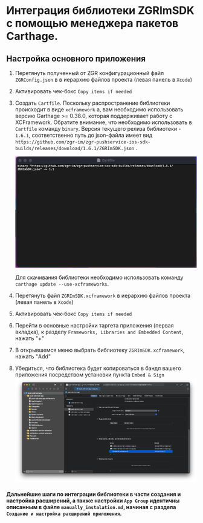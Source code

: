 # Интеграция библиотеки ZGRImSDK c помощью менеджера пакетов Carthage.


## Настройка основного приложения


1. Перетянуть полученный от ZGR конфигурационный файл `ZGRConfig.json` в  в иерархию файлов проекта (левая панель в `Xcode`)
2. Активировать чек-бокс `Copy items if needed`
3. Создать `Cartfile`. Поскольку распространение библиотеки происходит в виде  `xcframework` а, вам необходимо использовать версию Garthage >= 0.38.0, которая поддерживает работу с XCFramework. Обратите внимание, что необходимо использовать в  `Cartfile` команду  `binary`. Версия текущего релиза библиотеки -  `1.6.1`, соответственно путь до json-файла имеет вид `https://github.com/zgr-im/zgr-pushservice-ios-sdk-builds/releases/download/1.6.1/ZGRImSDK.json` . 

    ![Пример cartfile](./Image_7.png)


    Для скачивания библиотеки необходимо использовать команду  `carthage update --use-xcframeworks`.   

4. Перетянуть файл `ZGRImSDK.xcframework` в иерархию файлов проекта (левая панель в `Xcode`)
5. Активировать чек-бокс `Copy items if needed`
6. Перейти в основные настройки таргета приложения (первая вкладка), к разделу `Frameworks, Libraries and Embedded Content`, нажать "+"
7. В открывшемся меню выбрать библиотеку `ZGRImSDK.xcframework`, нажать "Add"
8. Убедиться, что библиотека будет копироваться в бандл вашего приложения посредством установки пункта `Embed & Sign`
    ![Изображение 1](./Image_1.png)
    

#### Дальнейшие шаги по интеграции библиотеки в части создания и настройка расширений, а также настройки  `App Group` идентичны описанным в файле `manually_instalation.md`, начиная с раздела  `Создание и настройка расширений приложения`.
